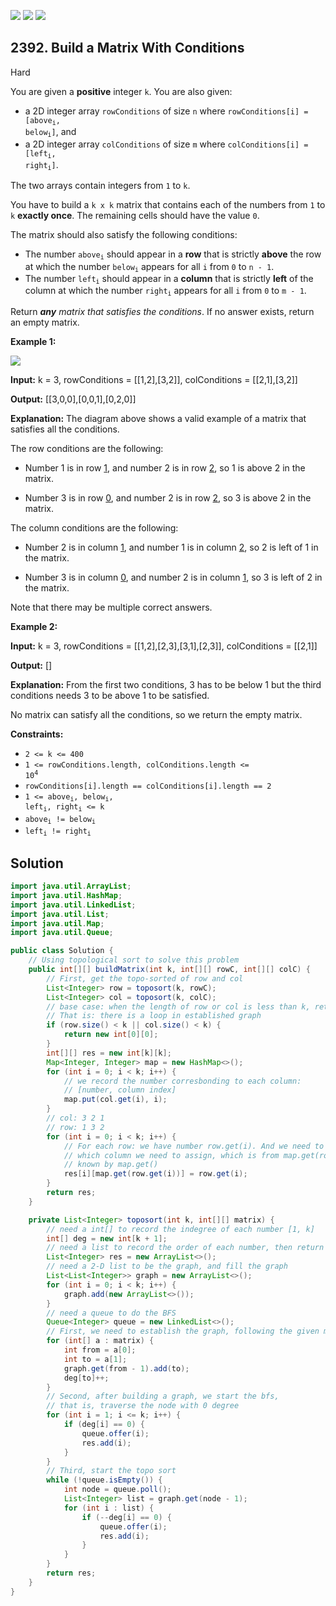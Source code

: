 [![](https://img.shields.io/github/stars/javadev/LeetCode-in-Java?label=Stars&style=flat-square)](https://github.com/javadev/LeetCode-in-Java)
[![](https://img.shields.io/github/forks/javadev/LeetCode-in-Java?label=Fork%20me%20on%20GitHub%20&style=flat-square)](https://github.com/javadev/LeetCode-in-Java/fork)
[![](https://img.shields.io/badge/-LeetCode%20in%20Kotlin-blue?style=flat-square)](https://github.com/javadev/LeetCode-in-Kotlin)

## 2392\. Build a Matrix With Conditions

Hard

You are given a **positive** integer `k`. You are also given:

*   a 2D integer array `rowConditions` of size `n` where <code>rowConditions[i] = [above<sub>i</sub>, below<sub>i</sub>]</code>, and
*   a 2D integer array `colConditions` of size `m` where <code>colConditions[i] = [left<sub>i</sub>, right<sub>i</sub>]</code>.

The two arrays contain integers from `1` to `k`.

You have to build a `k x k` matrix that contains each of the numbers from `1` to `k` **exactly once**. The remaining cells should have the value `0`.

The matrix should also satisfy the following conditions:

*   The number <code>above<sub>i</sub></code> should appear in a **row** that is strictly **above** the row at which the number <code>below<sub>i</sub></code> appears for all `i` from `0` to `n - 1`.
*   The number <code>left<sub>i</sub></code> should appear in a **column** that is strictly **left** of the column at which the number <code>right<sub>i</sub></code> appears for all `i` from `0` to `m - 1`.

Return _**any** matrix that satisfies the conditions_. If no answer exists, return an empty matrix.

**Example 1:**

![](https://assets.leetcode.com/uploads/2022/07/06/gridosdrawio.png)

**Input:** k = 3, rowConditions = \[\[1,2],[3,2]], colConditions = \[\[2,1],[3,2]]

**Output:** [[3,0,0],[0,0,1],[0,2,0]]

**Explanation:** The diagram above shows a valid example of a matrix that satisfies all the conditions.

The row conditions are the following:

- Number 1 is in row <ins>1</ins>, and number 2 is in row <ins>2</ins>, so 1 is above 2 in the matrix.

- Number 3 is in row <ins>0</ins>, and number 2 is in row <ins>2</ins>, so 3 is above 2 in the matrix.

The column conditions are the following:

- Number 2 is in column <ins>1</ins>, and number 1 is in column <ins>2</ins>, so 2 is left of 1 in the matrix.

- Number 3 is in column <ins>0</ins>, and number 2 is in column <ins>1</ins>, so 3 is left of 2 in the matrix.

Note that there may be multiple correct answers. 

**Example 2:**

**Input:** k = 3, rowConditions = \[\[1,2],[2,3],[3,1],[2,3]], colConditions = \[\[2,1]]

**Output:** []

**Explanation:** From the first two conditions, 3 has to be below 1 but the third conditions needs 3 to be above 1 to be satisfied.

No matrix can satisfy all the conditions, so we return the empty matrix. 

**Constraints:**

*   `2 <= k <= 400`
*   <code>1 <= rowConditions.length, colConditions.length <= 10<sup>4</sup></code>
*   `rowConditions[i].length == colConditions[i].length == 2`
*   <code>1 <= above<sub>i</sub>, below<sub>i</sub>, left<sub>i</sub>, right<sub>i</sub> <= k</code>
*   <code>above<sub>i</sub> != below<sub>i</sub></code>
*   <code>left<sub>i</sub> != right<sub>i</sub></code>

## Solution

```java
import java.util.ArrayList;
import java.util.HashMap;
import java.util.LinkedList;
import java.util.List;
import java.util.Map;
import java.util.Queue;

public class Solution {
    // Using topological sort to solve this problem
    public int[][] buildMatrix(int k, int[][] rowC, int[][] colC) {
        // First, get the topo-sorted of row and col
        List<Integer> row = toposort(k, rowC);
        List<Integer> col = toposort(k, colC);
        // base case: when the length of row or col is less than k, return empty.
        // That is: there is a loop in established graph
        if (row.size() < k || col.size() < k) {
            return new int[0][0];
        }
        int[][] res = new int[k][k];
        Map<Integer, Integer> map = new HashMap<>();
        for (int i = 0; i < k; i++) {
            // we record the number corresbonding to each column:
            // [number, column index]
            map.put(col.get(i), i);
        }
        // col: 3 2 1
        // row: 1 3 2
        for (int i = 0; i < k; i++) {
            // For each row: we have number row.get(i). And we need to know
            // which column we need to assign, which is from map.get(row.get(i))
            // known by map.get()
            res[i][map.get(row.get(i))] = row.get(i);
        }
        return res;
    }

    private List<Integer> toposort(int k, int[][] matrix) {
        // need a int[] to record the indegree of each number [1, k]
        int[] deg = new int[k + 1];
        // need a list to record the order of each number, then return this list
        List<Integer> res = new ArrayList<>();
        // need a 2-D list to be the graph, and fill the graph
        List<List<Integer>> graph = new ArrayList<>();
        for (int i = 0; i < k; i++) {
            graph.add(new ArrayList<>());
        }
        // need a queue to do the BFS
        Queue<Integer> queue = new LinkedList<>();
        // First, we need to establish the graph, following the given matrix
        for (int[] a : matrix) {
            int from = a[0];
            int to = a[1];
            graph.get(from - 1).add(to);
            deg[to]++;
        }
        // Second, after building a graph, we start the bfs,
        // that is, traverse the node with 0 degree
        for (int i = 1; i <= k; i++) {
            if (deg[i] == 0) {
                queue.offer(i);
                res.add(i);
            }
        }
        // Third, start the topo sort
        while (!queue.isEmpty()) {
            int node = queue.poll();
            List<Integer> list = graph.get(node - 1);
            for (int i : list) {
                if (--deg[i] == 0) {
                    queue.offer(i);
                    res.add(i);
                }
            }
        }
        return res;
    }
}
```